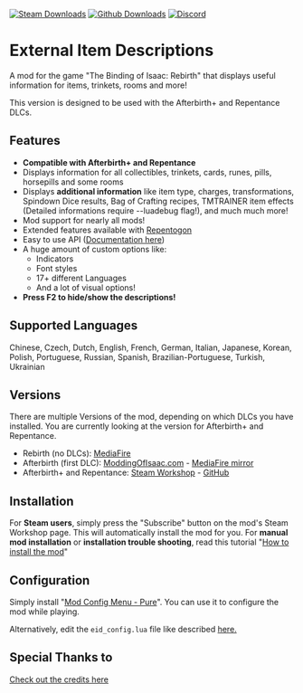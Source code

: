 [![Steam Downloads](https://img.shields.io/steam/downloads/836319872?color=blue&label=Downloads&logo=steam&logoColor=white?label=Steam%20Downloads)](https://steamcommunity.com/sharedfiles/filedetails/?id=836319872) [![Github Downloads](https://img.shields.io/github/downloads/wofsauge/External-Item-Descriptions/total?label=Github%20Downloads)](https://github.com/wofsauge/External-Item-Descriptions) [![Discord](https://img.shields.io/discord/927985880021483571?color=blue&label=Discord&logo=Discord&logoColor=white)](https://discord.gg/435qCC6nHt)

# External Item Descriptions
A mod for the game "The Binding of Isaac: Rebirth" that displays useful information for items, trinkets, rooms and more!

This version is designed to be used with the Afterbirth+ and Repentance DLCs.

## Features
- **Compatible with Afterbirth+ and Repentance**
- Displays information for all collectibles, trinkets, cards, runes, pills, horsepills and some rooms
- Displays **additional information** like item type, charges, transformations, Spindown Dice results, Bag of Crafting recipes, TMTRAINER item effects (Detailed informations require --luadebug flag!), and much much more!
- Mod support for nearly all mods!
- Extended features available with [Repentogon](https://repentogon.com/)
- Easy to use API ([Documentation here](https://github.com/wofsauge/External-Item-Descriptions/wiki))
- A huge amount of custom options like:
	- Indicators
	- Font styles
	- 17+ different Languages
	- And a lot of visual options!
- **Press F2 to hide/show the descriptions!**

## Supported Languages
Chinese, Czech, Dutch, English, French, German, Italian, Japanese, Korean, Polish, Portuguese, Russian, Spanish, Brazilian-Portuguese, Turkish, Ukrainian

## Versions
There are multiple Versions of the mod, depending on which DLCs you have installed. You are currently looking at the version for Afterbirth+ and Repentance.

- Rebirth (no DLCs): [MediaFire](https://www.mediafire.com/download/allrnsejnuwi1lu/External_Item_Descriptions_-_Rebirth.zip)
- Afterbirth (first DLC): [ModdingOfIsaac.com](https://moddingofisaac.com/mod/1079/external-item-descriptions) - [MediaFire mirror](https://www.mediafire.com/file/guxc33u2x252aux/external-item-descriptions_-_Afterbirth_3.7.zip/file)
- Afterbirth+ and Repentance: [Steam Workshop](https://steamcommunity.com/sharedfiles/filedetails/?id=836319872) - [GitHub](https://github.com/wofsauge/External-Item-Descriptions/releases)

## Installation
For **Steam users**, simply press the "Subscribe" button on the mod's Steam Workshop page. This will automatically install the mod for you.
For **manual mod installation** or **installation trouble shooting**, read this tutorial "[How to install the mod](https://github.com/wofsauge/External-Item-Descriptions/wiki/How-to-install-the-mod)"
## Configuration

Simply install &quot;[Mod Config Menu - Pure](https://steamcommunity.com/sharedfiles/filedetails/?id=2681875787)&quot;. You can use it to configure the mod while playing.

Alternatively, edit the `eid_config.lua` file like described [here.](https://github.com/wofsauge/External-Item-Descriptions/wiki/Edit-the-configuration-manually)


## Special Thanks to
[Check out the credits here](https://github.com/wofsauge/External-Item-Descriptions/blob/master/CREDITS.md)
